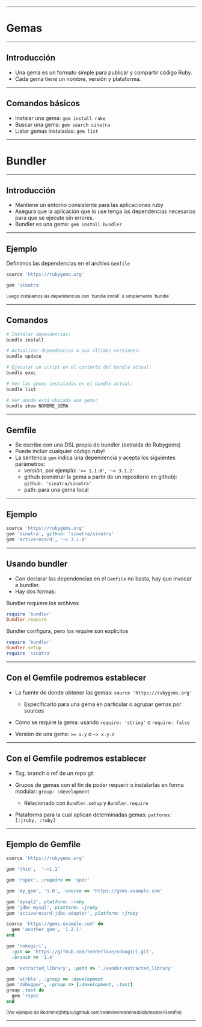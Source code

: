 ***
# Gemas
---
## Introducción

* Una gema es un formato simple para publicar y compartir código Ruby.
* Cada gema tiene un nombre, versión y plataforma.

---
## Comandos básicos

* Instalar una gema: `gem install rake`
* Buscar una gema: `gem search sinatra`
* Listar gemas instaladas: `gem list`
---
# Bundler

---
## Introducción

* Mantiene un entorno consistente para las aplicaciones ruby
* Asegura que la aplicación que lo use tenga las dependencias necesarias
  para que se ejecute sin errores.
* Bundler es una gema: `gem install bundler`

---
## Ejemplo

Definimos las dependencias en el archivo `Gemfile`

```ruby
source 'https://rubygems.org'

gem 'sinatra'
```

<small>
Luego instalamos las dependencias con `bundle install` o simplemente `bundle`
</small>

---
## Comandos

```bash
# Instalar dependencias:
bundle install

# Actualizar dependencias a sus últimas versiones:
bundle update

# Ejecutar un script en el contexto del bundle actual:
bundle exec

# Ver las gemas instaladas en el bundle actual:
bundle list

# Ver donde está ubicada una gema:
bundle show NOMBRE_GEMA
```

---
## Gemfile

* Se escribe con una DSL propia de bundler (extraida de Rubygems)
* Puede incluir cualquier código ruby!
* La sentencia `gem` indica una dependencia y acepta los siguientes
parámetros:
  * versión, por ejemplo: `'>= 1.1.0'`, `'~> 3.1.2'`
  * github (construir la gema a partir de un repositorio en github): `github: 'sinatra/sinatra'`
  * path: para una gema local

---
## Ejemplo

```ruby
source 'https://rubygems.org'
gem 'sinatra', github: 'sinatra/sinatra'
gem 'activerecord', '~> 3.1.0'
```

---
## Usando bundler

* Con declarar las dependencias en el `Gemfile` no basta, hay que invocar a bundler.
* Hay dos formas:

Bundler requiere los archivos

```ruby
require 'bundler'
Bundler.require
```

Bundler configura, pero los require son explícitos

```ruby
require 'bundler'
Bundler.setup
require 'sinatra'
```

---
## Con el Gemfile podremos establecer

* La fuente de donde obtener las gemas: `source 'https://rubygems.org'`
  * Especificarlo para una gema en particular o agrupar gemas por sources

* Cómo se require la gema: usando `require: 'string'` o
  `require: false`

* Versión de una gema: `>= x.y` o `~> x.y.z`

---
## Con el Gemfile podremos establecer

* Tag, branch o ref de un repo git

* Grupos de gemas con el fin de poder requerir o instalarlas en forma modular:
  `group: :development`
  * Relacionado con `Bundler.setup` y `Bundler.require`

* Plataforma para la cual aplican determinadas gemas: `patforms:
  [:jruby, :ruby]`

---
## Ejemplo de Gemfile

```ruby
source 'https://rubygems.org'

gem 'thin',  '~>1.1'

gem 'rspec', :require => 'spec'

gem 'my_gem', '1.0', :source => 'https://gems.example.com'

gem 'mysql2', platform: :ruby
gem 'jdbc-mysql', platform: :jruby
gem 'activerecord-jdbc-adapter', platform: :jruby

source 'https://gems.example.com' do
  gem 'another_gem', '1.2.1'
end

gem 'nokogiri', 
  :git => 'https://github.com/tenderlove/nokogiri.git', 
  :branch => '1.4'

gem 'extracted_library', :path => './vendor/extracted_library'

gem 'wirble', :group => :development
gem 'debugger', :group => [:development, :test]
group :test do
  gem 'rspec'
end
```
<small>
[Ver ejemplo de Redmine](https://github.com/redmine/redmine/blob/master/Gemfile)
</small>

***
